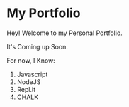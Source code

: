 # My Portfolio

Hey! Welcome to my Personal Portfolio.

It's Coming up Soon.

For now, I Know:

1. Javascript
2. NodeJS
3. Repl.it
4. CHALK